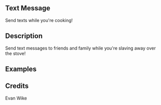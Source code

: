 ## Text Message
Send texts while you're cooking!

## Description
Send text messages to friends and family while you're slaving away over the stove!

## Examples


## Credits
Evan Wike


